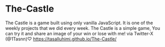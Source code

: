 # The-Castle
The Castle is a game built using only vanilla JavaScript.
It is one of the weekly projects that we did every week. The Castle is a simple game,
You can try it and share an image of your win or lose with me! via Twitter-X (@1Tasnn)♡
https://tasalluhimi.github.io/The-Castle/
